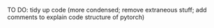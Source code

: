 TO DO: tidy up code (more condensed; remove extraneous stuff; add comments to explain code structure of pytorch)
